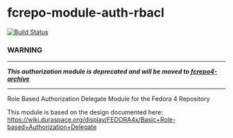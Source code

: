 fcrepo-module-auth-rbacl
========================

[![Build Status](https://travis-ci.org/fcrepo4/fcrepo-module-auth-rbacl.png?branch=master)](https://travis-ci.org/fcrepo4/fcrepo-module-auth-rbacl)

### WARNING
---

_**This authorization module is deprecated and will be moved to [fcrepo4-archive](https://github.com/fcrepo4-archive)**_

---

Role Based Authorization Delegate Module for the Fedora 4 Repository

This module is based on the design documented here: https://wiki.duraspace.org/display/FEDORA4x/Basic+Role-based+Authorization+Delegate

